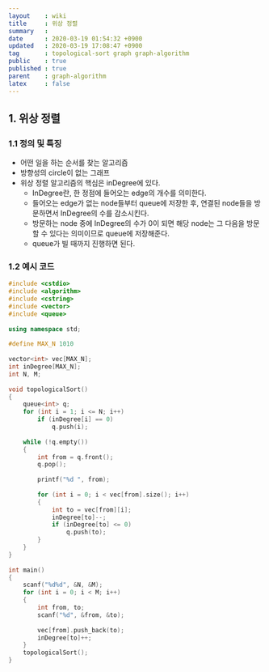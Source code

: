 ```yaml
---
layout    : wiki
title     : 위상 정렬
summary   : 
date      : 2020-03-19 01:54:32 +0900
updated   : 2020-03-19 17:08:47 +0900
tag       : topological-sort graph graph-algorithm
public    : true
published : true
parent    : graph-algorithm
latex     : false
---
```


## 1. 위상 정렬

### 1.1 정의 및 특징
- 어떤 일을 하는 순서를 찾는 알고리즘
- 방향성의 circle이 없는 그래프
- 위상 정렬 알고리즘의 핵심은 inDegree에 있다.
	- InDegree란, 한 정점에 들어오는 edge의 개수를 의미한다.
	- 들어오는 edge가 없는 node들부터 queue에 저장한 후, 연결된 node들을 방문하면서 InDegree의 수를 감소시킨다.
	- 방문하는 node 중에 InDegree의 수가 0이 되면 해당 node는 그 다음을 방문할 수 있다는 의미이므로 queue에 저장해준다.
	- queue가 빌 때까지 진행하면 된다.

### 1.2 예시 코드
```{.cpp .numberLines}
#include <cstdio>
#include <algorithm>
#include <cstring>
#include <vector>
#include <queue>
 
using namespace std;
 
#define MAX_N 1010
 
vector<int> vec[MAX_N];
int inDegree[MAX_N];
int N, M;
 
void topologicalSort()
{
    queue<int> q;
    for (int i = 1; i <= N; i++)
        if (inDegree[i] == 0)
            q.push(i);
 
    while (!q.empty())
    {
        int from = q.front();
        q.pop();
 
        printf("%d ", from);
 
        for (int i = 0; i < vec[from].size(); i++)
        {
            int to = vec[from][i];
            inDegree[to]--;
            if (inDegree[to] <= 0)
                q.push(to);
        }
    }
}
 
int main()
{
    scanf("%d%d", &N, &M);
    for (int i = 0; i < M; i++)
    {
        int from, to;
        scanf("%d", &from, &to);
 
        vec[from].push_back(to);
        inDegree[to]++;
    }
    topologicalSort();
}
```
